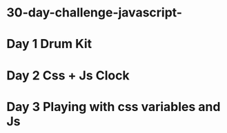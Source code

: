 # 30-day-challenge-javascript-
# Day 1 Drum Kit 
# Day 2 Css + Js Clock
# Day 3 Playing with css variables and Js 